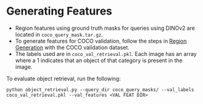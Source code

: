 # Generating Features 
- Region features using ground truth masks for queries using DINOv2 are located in `coco_query_mask.tar.gz`. 
- To generate features for COCO validation, follow the steps in [Region Generation](../region_generation/) with the COCO validation dataset. 
- The labels used are in `coco_val_retrieval.pkl`. Each image has an array where a 1 indicates that an object of that category is present in the image. 

To evaluate object retrieval, run the following:
```
python object_retrieval.py --query_dir coco_query_masks/ --val_labels coco_val_retrieval.pkl --val_features <VAL FEAT DIR>
```
